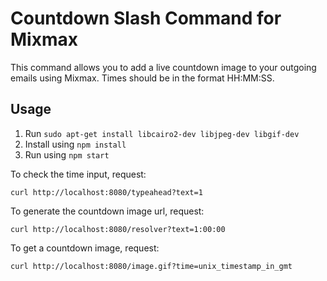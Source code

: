 # Countdown Slash Command for Mixmax

This command allows you to add a live countdown image to your outgoing emails using Mixmax. Times should be in the format HH:MM:SS.

## Usage

1. Run `sudo apt-get install libcairo2-dev libjpeg-dev libgif-dev`
2. Install using `npm install`
3. Run using `npm start`

To check the time input, request:

```
curl http://localhost:8080/typeahead?text=1
```

To generate the countdown image url, request:

```
curl http://localhost:8080/resolver?text=1:00:00
```

To get a countdown image, request:

```
curl http://localhost:8080/image.gif?time=unix_timestamp_in_gmt
```
